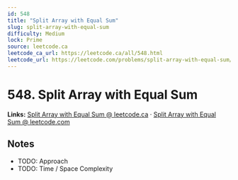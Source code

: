 ```yaml
--- 
id: 548
title: "Split Array with Equal Sum"
slug: split-array-with-equal-sum
difficulty: Medium
lock: Prime
source: leetcode.ca
leetcode_ca_url: https://leetcode.ca/all/548.html
leetcode_url: https://leetcode.com/problems/split-array-with-equal-sum/
---
```


# 548. Split Array with Equal Sum

**Links:** [Split Array with Equal Sum @ leetcode.ca](https://leetcode.ca/all/548.html) · [Split Array with Equal Sum @ leetcode.com](https://leetcode.com/problems/split-array-with-equal-sum/)

## Notes
- TODO: Approach
- TODO: Time / Space Complexity

